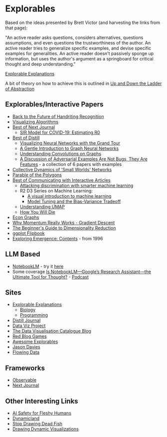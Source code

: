 # Explorables

Based on the ideas presented by Brett Victor (and harvesting the links from that page):

"An active reader asks questions, considers alternatives, questions assumptions, and even questions the trustworthiness of the author. An active reader tries to generalize specific examples, and devise specific examples for generalities. An active reader doesn't passively sponge up information, but uses the author's argument as a springboard for critical thought and deep understanding."

[Explorable Explanations](https://worrydream.com/ExplorableExplanations/)

A bit of theory on how to achieve this is outlined in [Up and Down the Ladder of Abstraction](https://worrydream.com/LadderOfAbstraction/)

## Explorables/Interactive Papers 
* [Back to the Future of Handriting Recognition](https://jackschaedler.github.io/handwriting-recognition/)
* [Visualizing Algorithms](https://bost.ocks.org/mike/algorithms/)
* [Best of Next Journal](https://nextjournal.com/explore)
  * [SIR Model for  COVID-19:  Estimating R0](https://nextjournal.com/berwa/sir-model-for-covid-19-estimating-R_o)
* [Best of Distill](https://distill.pub/)
  * [Visualizing Neural Networks with the Grand Tour](https://distill.pub/2020/grand-tour/)
  * [A Gentle Introduction to Graph Neural Networks](https://distill.pub/2021/gnn-intro/)
  * [Understanding Convolutions on Graphs](https://distill.pub/2021/understanding-gnns/)
  * [A Discussion of Adversarial Examples Are Not Bugs, They Are Features](https://distill.pub/2019/advex-bugs-discussion/) - a collection of 6 papers with examples 
* [Collective Dynamics of 'Small Worlds' Networks](https://worrydream.com/ScientificCommunicationAsSequentialArt/)
* [Parable of the Polygons](https://ncase.me/polygons/)
* [Best of Communicating with Interactive Articles](https://distill.pub/2020/communicating-with-interactive-articles/)
  * [Attacking discrimination with smarter machine learning](https://research.google.com/bigpicture/attacking-discrimination-in-ml/)
  * R2 D3 Series on Machine Learning:
    * [A visual introduction to machine learning](http://www.r2d3.us/visual-intro-to-machine-learning-part-1/)
    * [Model Tuning and the Bias-Variance Tradeoff](http://www.r2d3.us/visual-intro-to-machine-learning-part-2/)
  * [Understanding UMAP](https://pair-code.github.io/understanding-umap/)
  * [How You Will Die](https://flowingdata.com/2016/01/19/how-you-will-die/)
* [Econ Graphs](https://www.econgraphs.org/)
* [Why Momentum Really Works - Gradient Descent](https://distill.pub/2017/momentum/)
* [The Beginner's Guide to Dimensionality Reduction](https://dimensionality-reduction-293e465c2a3443e8941b016d.vercel.app/)
* [ggplot Flipbook](https://evamaerey.github.io/ggplot_flipbook/ggplot_flipbook_xaringan.html#1)
* [Exploring Emergence: Contents](https://www.playfulinvention.com/emergence/contents.html) - from 1996

## LLM Based
* [NotebookLM](https://notebooklm.google/) - try it [here](https://notebooklm.google.com/)
 * Some coverage [Is NotebookLM—Google’s Research
Assistant—the Ultimate Tool for Thought?](https://every.to/chain-of-thought/is-notebooklm-google-s-research-assistant-the-ultimate-tool-for-thought) - [Podcast](https://www.youtube.com/watch?v=8fiiWhma-iA)

## Sites
* [Explorable Explanations](https://explorabl.es/)
  * [Biology](https://explorabl.es/biology/)
  * [Programming](https://explorabl.es/programming/)
* [Distill Journal](https://distill.pub/)
* [Data Viz Project](https://datavizproject.com/)
* [The Data Visualisation Catalogue Blog](https://datavizcatalogue.com/blog/)
* [Red Blog Games](https://www.redblobgames.com/)
* [Awesome Explorables](https://github.com/blob42/awesome-explorables)
* [Jason Davies](https://www.jasondavies.com/)
* [Flowing Data](https://flowingdata.com/)

## Frameworks
* [Observable](https://observablehq.com/explore)
* [Next Journal](https://nextjournal.com/)

## Other Interesting Links
* [AI Safety for Fleshy Humans](https://aisafety.dance/)
* [Dynamicland](https://dynamicland.org/)
* [Stop Drawing Dead Fish](https://vimeo.com/64895205)
* [Drawing Dynamic Visualizations](https://vimeo.com/66085662)

